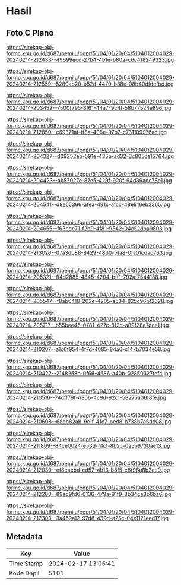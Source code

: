 # Hasil

## Foto C Plano

https://sirekap-obj-formc.kpu.go.id/d687/pemilu/pdpr/51/04/01/20/04/5104012004029-20240214-212433--49699ecd-27b4-4b1e-b802-c6c418249323.jpg

https://sirekap-obj-formc.kpu.go.id/d687/pemilu/pdpr/51/04/01/20/04/5104012004029-20240214-212559--5280ab20-b52d-4470-b88e-08b40dfdcfbd.jpg

https://sirekap-obj-formc.kpu.go.id/d687/pemilu/pdpr/51/04/01/20/04/5104012004029-20240214-203452--7500f795-3f61-44a7-9c4f-58b77524e896.jpg

https://sirekap-obj-formc.kpu.go.id/d687/pemilu/pdpr/51/04/01/20/04/5104012004029-20240214-212850--c69371af-ff8a-406e-97b7-c731109976ac.jpg

https://sirekap-obj-formc.kpu.go.id/d687/pemilu/pdpr/51/04/01/20/04/5104012004029-20240214-204327--d09252eb-591e-435b-ad32-3c805ce15764.jpg

https://sirekap-obj-formc.kpu.go.id/d687/pemilu/pdpr/51/04/01/20/04/5104012004029-20240214-204423--ab87027e-87e5-429f-920f-94d39adc78e1.jpg

https://sirekap-obj-formc.kpu.go.id/d687/pemilu/pdpr/51/04/01/20/04/5104012004029-20240214-204541--d8e55366-afea-491c-afcc-48e916eb3365.jpg

https://sirekap-obj-formc.kpu.go.id/d687/pemilu/pdpr/51/04/01/20/04/5104012004029-20240214-204655--f63ede71-f2b9-4f81-9542-04c52dba9803.jpg

https://sirekap-obj-formc.kpu.go.id/d687/pemilu/pdpr/51/04/01/20/04/5104012004029-20240214-213026--07a3db88-8429-4860-b1a8-0fa01cdad763.jpg

https://sirekap-obj-formc.kpu.go.id/d687/pemilu/pdpr/51/04/01/20/04/5104012004029-20240214-205321--ff4d2885-4845-4204-bff1-792af7544188.jpg

https://sirekap-obj-formc.kpu.go.id/d687/pemilu/pdpr/51/04/01/20/04/5104012004029-20240214-205547--f8ab6418-202e-4205-a534-825c96bf2628.jpg

https://sirekap-obj-formc.kpu.go.id/d687/pemilu/pdpr/51/04/01/20/04/5104012004029-20240214-205717--b55bee45-0781-427c-8f2d-a89f28e7dce1.jpg

https://sirekap-obj-formc.kpu.go.id/d687/pemilu/pdpr/51/04/01/20/04/5104012004029-20240214-210207--a1c6f954-4f7d-4085-84a6-c147b7034e58.jpg

https://sirekap-obj-formc.kpu.go.id/d687/pemilu/pdpr/51/04/01/20/04/5104012004029-20240214-210422--2148258b-0f66-4586-a40b-02850327fefc.jpg

https://sirekap-obj-formc.kpu.go.id/d687/pemilu/pdpr/51/04/01/20/04/5104012004029-20240214-210516--74dff79f-430b-4c9d-92c1-58275a06f8fe.jpg

https://sirekap-obj-formc.kpu.go.id/d687/pemilu/pdpr/51/04/01/20/04/5104012004029-20240214-210608--68cb82ab-9c1f-41c7-bed8-b738b7c6dd08.jpg

https://sirekap-obj-formc.kpu.go.id/d687/pemilu/pdpr/51/04/01/20/04/5104012004029-20240214-211809--84ce0024-e53d-4fcf-8b2c-0a5b9730ae13.jpg

https://sirekap-obj-formc.kpu.go.id/d687/pemilu/pdpr/51/04/01/20/04/5104012004029-20240214-212030--ef8eaebd-cd57-4b13-b8f5-c8f98a8b2ee9.jpg

https://sirekap-obj-formc.kpu.go.id/d687/pemilu/pdpr/51/04/01/20/04/5104012004029-20240214-212200--89ad9fd6-0136-479a-91f9-8b34ca3b6ba6.jpg

https://sirekap-obj-formc.kpu.go.id/d687/pemilu/pdpr/51/04/01/20/04/5104012004029-20240214-212303--3a459a12-97d8-439d-a25c-04e1121eed17.jpg


## Metadata

| Key        | Value               |
| ---------- | ------------------- |
| Time Stamp | 2024-02-17 13:05:41 |
| Kode Dapil | 5101                |



